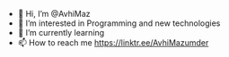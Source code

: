 - 👋 Hi, I’m @AvhiMaz
- 👀 I’m interested in Programming and new technologies
- 🌱 I’m currently learning 
- 📫 How to reach me https://linktr.ee/AvhiMazumder

<!---
AvhiMaz/AvhiMaz is a ✨ special ✨ repository because its `README.md` (this file) appears on your GitHub profile.
You can click the Preview link to take a look at your changes.
--->

